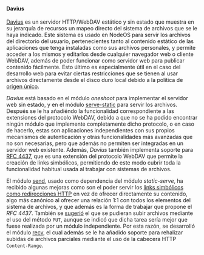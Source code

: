 #### Davius

[Davius](https://github.com/piranna/Davius) es un servidor HTTP/WebDAV estático
y sin estado que muestra en su jerarquía de recursos un mapeo directo del
sistema de archivos que se le haya indicado. Este sistema es usado en NodeOS
para servir los archivos del directorio del usuario, pertenecientes tanto al
contenido estático de las aplicaciones que tenga instaladas como sus archivos
personales, y permite acceder a los mismos y editarlos desde cualquier navegador
web o cliente WebDAV, además de poder funcionar como servidor web para publicar
contenido fácilmente. Esto último es especialmente útil en el caso del
desarrollo web para evitar ciertas restricciones que se tienen al usar archivos
directamente desde el disco duro local debido a la politica de
[origen único](https://developer.mozilla.org/en-US/docs/Same-origin_policy_for_file:_URIs).

*Davius* está basado en el módulo *oneshoot* para implementar el servidor web
sin estado, y en el módulo
[serve-static](https://github.com/expressjs/serve-static) para servir los
archivos. Después se le ha añadiéndo la funcionalidad correspondiente a las
extensiones del protocolo WebDAV, debido a que no se ha podido encontrar ningún
módulo que implemente completamente dicho protocolo, o en caso de hacerlo, estas
son aplicaciones independientes con sus propios mecanismos de autenticación y
otras funcionalidades más avanzadas que no son necesarias, pero que además no
permiten ser integradas en un servidor web existente. Además, *Davius* también
implementa soporte para [RFC 4437](http://greenbytes.de/tech/webdav/rfc4437.html),
que es una extensión del protocolo WebDAV que permite la creación de links
simbólicos, permitiendo de este modo cubrir toda la funcionalidad habitual usada
al trabajar con sistemas de archivos.

El módulo [send](https://github.com/pillarjs/send), usado como dependencia del
módulo *static-serve*, ha recibido algunas mejoras como son el poder servir los
[links simbólicos como redirecciones HTTP](https://github.com/pillarjs/send/pull/87)
en vez de ofrecer directamente su contenido, algo más canónico al ofrecer
una relación 1:1 con todos los elementos del sistema de archivos, y que además
es la forma de trabajar que propone el *RFC 4437*. También se
[sugerió](https://github.com/pillarjs/send/issues/85) el que se pudieran subir
archivos mediante el uso del método `PUT`, aunque se indicó que dicha tarea
sería mejor que fuese realizada por un módulo independiente. Por esta razón, se
desarrolló el módulo [recv](https://github.com/piranna/recv), el cual además
se le ha añadido soporte para rehalizar subidas de archivos parciales mediante
el uso de la cabecera HTTP `Content-Range`.
